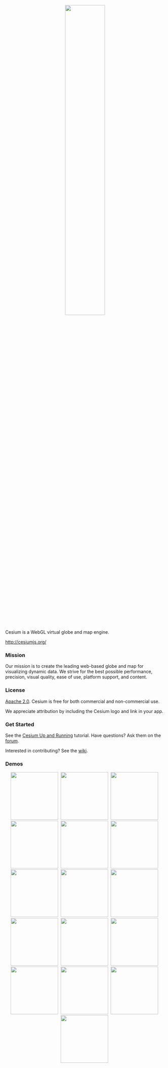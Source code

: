 <p align="center">
<img src="https://github.com/AnalyticalGraphicsInc/cesium/wiki/logos/Cesium_Logo_Color.jpg" width="50%" />
</p>

Cesium is a WebGL virtual globe and map engine.

http://cesiumjs.org/

### Mission ###

Our mission is to create the leading web-based globe and map for visualizing dynamic data.  We strive for the best possible performance, precision, visual quality, ease of use, platform support, and content.

### License ###

[Apache 2.0](http://www.apache.org/licenses/LICENSE-2.0.html).  Cesium is free for both commercial and non-commercial use.

We appreciate attribution by including the Cesium logo and link in your app.

### Get Started ###

See the [Cesium Up and Running](http://cesiumjs.org/2013/04/12/Cesium-up-and-running/) tutorial.  Have questions?  Ask them on the [forum](https://groups.google.com/d/forum/cesium-dev).

Interested in contributing?  See the [wiki](https://github.com/AnalyticalGraphicsInc/cesium/wiki).

### Demos ###

<p align="center">
<a href="http://cesiumjs.org/demos/atovisualizer.html"><img src="http://cesiumjs.org/demos/images/atovisualizer.jpg" height="150" /></a>&nbsp;
<a href="http://cesiumjs.org/demos/sunshine.html"><img src="http://cesiumjs.org/demos/images/sunshine.jpg" height="150" /></a>&nbsp;
<a href="http://cesiumjs.org/demos/noradtrackssanta.html"><img src="http://cesiumjs.org/demos/images/noradtrackssanta.png" height="150" /></a>&nbsp;
<a href="http://cesiumjs.org/demos/doarama.html"><img src="http://cesiumjs.org/demos/images/doarama.jpg" height="150" /></a>&nbsp;
<a href="http://cesiumjs.org/demos/powdertracks.html"><img src="http://cesiumjs.org/demos/images/powdertracks.png" height="150" /></a>&nbsp;
<a href="http://cesiumjs.org/demos/earthkamexplorer.html"><img src="http://cesiumjs.org/demos/images/earthkamexplorer.png" height="150" /></a>&nbsp;
<a href="http://cesiumjs.org/demos/d3.html"><img src="http://cesiumjs.org/demos/images/d3.png" height="150" /></a>&nbsp;
<a href="http://cesiumjs.org/demos/koansys.html"><img src="http://cesiumjs.org/demos/images/koansys.png" height="150" /></a>&nbsp;
<a href="http://cesiumjs.org/demos/subspace.html"><img src="http://cesiumjs.org/demos/images/subspace.png" height="150" /></a>&nbsp;
<a href="http://cesiumjs.org/demos/agsattrack.html"><img src="http://cesiumjs.org/demos/images/agsattrack.png" height="150" /></a>&nbsp;
<a href="http://cesiumjs.org/demos/weblvcsimulationviewer.html"><img src="http://cesiumjs.org/demos/images/weblvcsimulationviewer.png" height="150" /></a>&nbsp;
<a href="http://cesiumjs.org/demos/vega.html"><img src="http://cesiumjs.org/demos/images/vega.png" height="150" /></a>&nbsp;
<a href="http://cesiumjs.org/Cesium/Apps/Sandcastle/index.html"><img src="http://cesiumjs.org/images/Sandcastle.png" height="150" /></a>&nbsp;
<a href="http://cesiumjs.org/Cesium/Build/Apps/CesiumViewer/"><img src="http://cesiumjs.org/images/CesiumViewer.png" height="150" /></a>&nbsp;
<a href="http://cesiumjs.org/LotsOfSatellites/"><img src="http://cesiumjs.org/images/LotsOfSatellites.png" height="150" /></a>&nbsp;
<a href="http://cesiumjs.org/czmlSamples.html"><img src="http://cesiumjs.org/images/LotsOfSensors.png" height="150" /></a>&nbsp;
</p>


